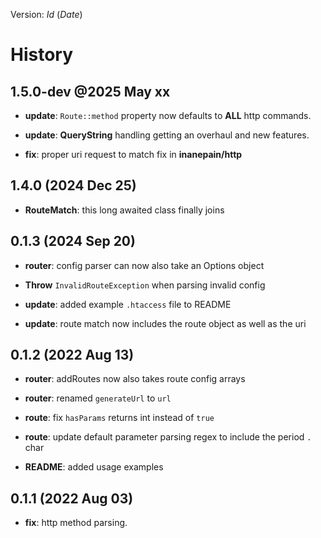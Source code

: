 Version: $Id$ ($Date$)

# History

## 1.5.0-dev @2025 May xx

- **update**: `Route::method` property now defaults to **ALL** http
  commands.

- **update**: **QueryString** handling getting an overhaul and new
  features.

- **fix**: proper uri request to match fix in **inanepain/http**

## 1.4.0 (2024 Dec 25)

- **RouteMatch**: this long awaited class finally joins

## 0.1.3 (2024 Sep 20)

- **router**: config parser can now also take an Options object

- **Throw** `InvalidRouteException` when parsing invalid config

- **update**: added example `.htaccess` file to README

- **update**: route match now includes the route object as well as the
  uri

## 0.1.2 (2022 Aug 13)

- **router**: addRoutes now also takes route config arrays

- **router**: renamed `generateUrl` to `url`

- **route**: fix `hasParams` returns int instead of `true`

- **route**: update default parameter parsing regex to include the
  period `.` char

- **README**: added usage examples

## 0.1.1 (2022 Aug 03)

- **fix**: http method parsing.
